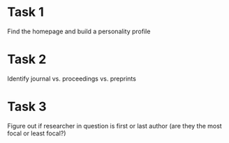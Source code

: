 # Task 1

Find the homepage and build a personality profile

# Task 2

Identify journal vs. proceedings vs. preprints

# Task 3

Figure out if researcher in question is first or last author (are they the most focal or least focal?)